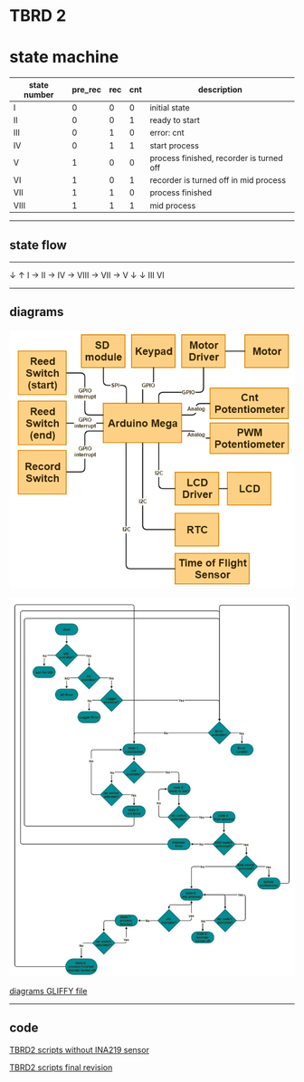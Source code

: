 # TBRD 2

# state machine
| state number | pre_rec | rec | cnt | description                              |
| ------------ | ------- | --- | --- | ---------------------------------------- |
| I            | 0       | 0   | 0   | initial state                            |
| II           | 0       | 0   | 1   | ready to start                           |
| III          | 0       | 1   | 0   | error: cnt                               |
| IV           | 0       | 1   | 1   | start process                            |
| V            | 1       | 0   | 0   | process finished, recorder is turned off |
| VI           | 1       | 0   | 1   | recorder is turned off in mid process    |
| VII          | 1       | 1   | 0   | process finished                         |
| VIII         | 1       | 1   | 1   | mid process                              |



----------
## state flow

 -------------------------------
↓                                          ↑
 I → II → IV → VIII → VII → V
↓                       ↓
III                       VI


---

## diagrams

![hardware diagram](./diagram.png)

![flowchart](./algorithm.jpeg)

[diagrams GLIFFY file](./TBRD2.gliffy)


---

## code

[TBRD2 scripts without INA219 sensor](./TBRD2_final_noINA219/TBRD2_final_noINA219.ino)


[TBRD2 scripts final revision](./TBRD2_final_revised/TBRD2_final_revised.ino)